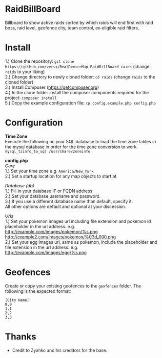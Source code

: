 # RaidBillBoard  
Billboard to show active raids sorted by which raids will end first with raid boss, raid level, geofence city, team control, ex-eligible raid filters.  

# Install  
1.) Clone the repository: `git clone https://github.com/versx/RealDeviceMap-RaidBillBoard raids` (change `raids` to your liking)  
2.) Change directory to newly cloned folder: `cd raids` (change `raids` to the cloned folder)  
3.) Install Composer (https://getcomposer.org)  
4.) In the clone folder install the composer components required for the project: `composer install`  
5.) Copy the example configuration file: `cp config.example.php config.php`  

# Configuration  
**Time Zone**  
Execute the following on your SQL database to load the time zone tables in the mysql database in order for the time zone conversion to work.   
`mysql_tzinfo_to_sql /usr/share/zoneinfo`  

**config.php**  
_Core_  
1.) Set your time zone e.g. `America/New_York`  
2.) Set a startup location for any map objects to start at.  

_Database (db)_  
1.) Fill in your database IP or FQDN address.  
2.) Set your database username and password.  
3.) If you use a different database name than default, specify it.  
All other options are default and optional at your discession.  

_Urls_  
1.) Set your pokemon images url including file extension and pokemon id placeholder in the url address. e.g. http://example.com/images/pokemon/%s.png http://example2.com/images/pokemon/%03d_000.png  
2.) Set your egg images url, same as pokemon, include the placeholder and file extension in the url address. e.g. http://example.com/images/egg/%s.png  

# Geofences  
Create or copy your existing geofences to the `geofences` folder. The following is the expected format:   
```
[City Name]  
0,0  
1,1  
2,2  
3,3  
```

# Thanks  
- Credit to Zyahko and his creditors for the base.  
